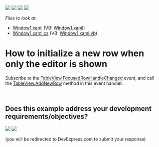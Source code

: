 <!-- default badges list -->
![](https://img.shields.io/endpoint?url=https://codecentral.devexpress.com/api/v1/VersionRange/128651672/10.1.4%2B)
[![](https://img.shields.io/badge/Open_in_DevExpress_Support_Center-FF7200?style=flat-square&logo=DevExpress&logoColor=white)](https://supportcenter.devexpress.com/ticket/details/E1817)
[![](https://img.shields.io/badge/📖_How_to_use_DevExpress_Examples-e9f6fc?style=flat-square)](https://docs.devexpress.com/GeneralInformation/403183)
[![](https://img.shields.io/badge/💬_Leave_Feedback-feecdd?style=flat-square)](#does-this-example-address-your-development-requirementsobjectives)
<!-- default badges end -->
<!-- default file list -->
*Files to look at*:

* [Window1.xaml](./CS/InitNewRowWhenEditing/Window1.xaml) (VB: [Window1.xaml](./VB/InitNewRowWhenEditing/Window1.xaml))
* [Window1.xaml.cs](./CS/InitNewRowWhenEditing/Window1.xaml.cs) (VB: [Window1.xaml.vb](./VB/InitNewRowWhenEditing/Window1.xaml.vb))
<!-- default file list end -->
# How to initialize a new row when only the editor is shown 


<p>Subscribe to the <a href="https://documentation.devexpress.com/WPF/DevExpress.Xpf.Grid.DataViewBase.FocusedRowHandleChanged.event">TableView.FocusedRowHandleChanged</a> event, and call the <a href="https://documentation.devexpress.com/WPF/DevExpress.Xpf.Grid.TableView.AddNewRow.method">TableView.AddNewRow</a> method in this event handler.</p>

<br/>


<!-- feedback -->
## Does this example address your development requirements/objectives?

[<img src="https://www.devexpress.com/support/examples/i/yes-button.svg"/>](https://www.devexpress.com/support/examples/survey.xml?utm_source=github&utm_campaign=how-to-initialize-a-new-row-when-only-the-editor-is-shown-e1817&~~~was_helpful=yes) [<img src="https://www.devexpress.com/support/examples/i/no-button.svg"/>](https://www.devexpress.com/support/examples/survey.xml?utm_source=github&utm_campaign=how-to-initialize-a-new-row-when-only-the-editor-is-shown-e1817&~~~was_helpful=no)

(you will be redirected to DevExpress.com to submit your response)
<!-- feedback end -->
